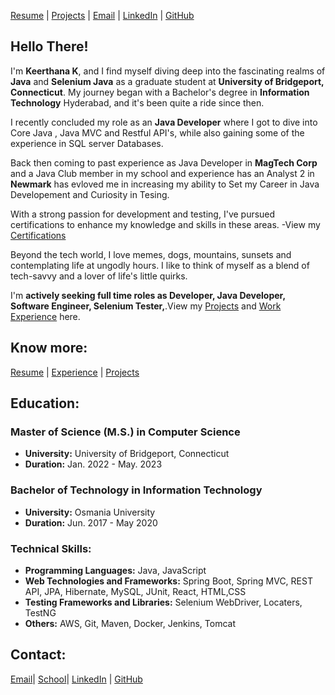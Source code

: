[Resume](https://drive.google.com/file/d/1kyTj126V9o5nryPDzYleW1GfuWPNOLZU/view?usp=drive_link) | [Projects](projects.md#projects) | [Email](mailto:keerthanak1125@gmail.com) | [LinkedIn](http://linkedin.com/in/keerthana-reddy-ft25) | [GitHub](https://github.com/KeerthanaReddy1125)

## Hello There!

I'm **Keerthana K**, and I find myself diving deep into the fascinating realms of **Java** and  **Selenium Java** as a graduate student at **University of Bridgeport, Connecticut**. My journey began with a Bachelor's degree in **Information Technology** Hyderabad, and it's been quite a ride since then. 

I recently concluded my role as an **Java Developer** where I got to dive into Core Java , Java MVC and Restful API's, while also gaining some of the experience in SQL server Databases.

Back then coming to past experience as Java Developer in **MagTech Corp** and  a Java Club member in my school and experience has an Analyst 2 in **Newmark**  has evloved me in increasing my ability to Set my Career in Java Developement and Curiosity in Tesing.

With a strong passion for development and testing, I've pursued certifications to enhance my knowledge and skills in these areas. 
-View my [Certifications](Certification)

Beyond the tech world, I love memes, dogs, mountains, sunsets and contemplating life at ungodly hours. I like to think of myself as a blend of tech-savvy and a lover of life's little quirks. 

I'm **actively seeking full time roles as Developer, Java Developer, Software Engineer, Selenium Tester,**.View my [Projects](Projects.md#projects) and [Work Experience](Experience.md#experience) here. 

## Know more:
[Resume](https://drive.google.com/file/d/1kyTj126V9o5nryPDzYleW1GfuWPNOLZU/view?usp=drive_link) | [Experience](Experience.md#experience) | [Projects](Projects.md#projects)

## Education:
### Master of Science (M.S.) in Computer Science
- **University:** University of Bridgeport, Connecticut
- **Duration:** Jan. 2022 - May. 2023
  
### Bachelor of Technology in Information Technology
- **University:** Osmania University
- **Duration:** Jun. 2017 - May 2020



### Technical Skills:

- **Programming Languages:** Java, JavaScript
- **Web Technologies and Frameworks:** Spring Boot, Spring MVC, REST API, JPA, Hibernate, MySQL, JUnit, React, HTML,CSS
- **Testing Frameworks and Libraries:** Selenium WebDriver, Locaters, TestNG
- **Others:** AWS, Git, Maven, Docker, Jenkins, Tomcat



## Contact:
[Email](mailto:keerthanak1125@gmail.com)| [School](mailto:kkudu@my.bridgeport.edu)| [LinkedIn](https://www.linkedin.com/in/keerthana-reddy-FT25) | [GitHub](https://github.com/KeerthanaReddy1125)
